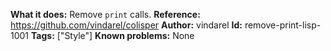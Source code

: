 **What it does:** Remove `print` calls.
**Reference:** https://github.com/vindarel/colisper
**Author:** vindarel
**Id:** remove-print-lisp-1001
**Tags:** ["Style"]
**Known problems:** None

